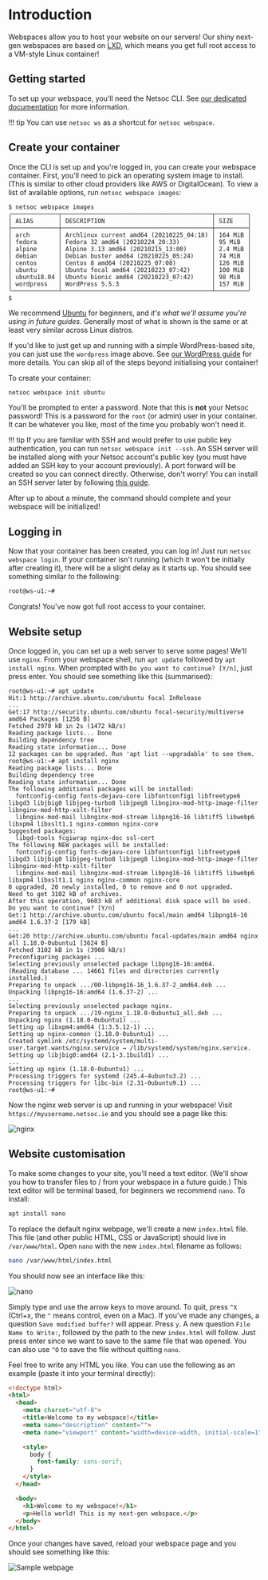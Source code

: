 # Introduction

Webspaces allow you to host your website on our servers! Our shiny next-gen
webspaces are based on [LXD](https://linuxcontainers.org/lxd/), which means you
get full root access to a VM-style Linux container!

## Getting started

To set up your webspace, you'll need the Netsoc CLI. See
[our dedicated documentation](/cli/) for more information.

!!! tip
    You can use `netsoc ws` as a shortcut for `netsoc webspace`.

## Create your container

Once the CLI is set up and you're logged in, you can create your webspace
container. First, you'll need to pick an operating system image to install.
(This is similar to other cloud providers like AWS or DigitalOcean). To view a
list of available options, run `netsoc webspace images`:

```
$ netsoc webspace images
╭─────────────┬──────────────────────────────────────────┬─────────╮
│ ALIAS       │ DESCRIPTION                              │ SIZE    │
├─────────────┼──────────────────────────────────────────┼─────────┤
│ arch        │ Archlinux current amd64 (20210225_04:18) │ 164 MiB │
│ fedora      │ Fedora 32 amd64 (20210224_20:33)         │ 95 MiB  │
│ alpine      │ Alpine 3.13 amd64 (20210215_13:00)       │ 2.4 MiB │
│ debian      │ Debian buster amd64 (20210225_05:24)     │ 74 MiB  │
│ centos      │ Centos 8 amd64 (20210225_07:08)          │ 126 MiB │
│ ubuntu      │ Ubuntu focal amd64 (20210223_07:42)      │ 100 MiB │
│ ubuntu18.04 │ Ubuntu bionic amd64 (20210223_07:42)     │ 98 MiB  │
│ wordpress   │ WordPress 5.5.3                          │ 157 MiB │
╰─────────────┴──────────────────────────────────────────┴─────────╯
$
```

We recommend [Ubuntu](https://ubuntu.com) for beginners, and _it's what we'll
assume you're using in future guides_. Generally most of what is shown is
the same or at least very similar across Linux distros.

If you'd like to just get up and running with a simple WordPress-based site, you
can just use the `wordpress` image above. See
[our WordPress guide](guides/wordpress/) for more details. You can skip all of
the steps beyond initialising your container!

To create your container:

```bash
netsoc webspace init ubuntu
```

You'll be prompted to enter a password. Note that this is **not** your Netsoc
password! This is a password for the `root` (or admin) user in your container.
It can be whatever you like, most of the time you probably won't need it.

!!! tip
    If you are familiar with SSH and would prefer to use public key
    authentication, you can run `netsoc webspace init --ssh`. An SSH server will
    be installed along with your Netsoc account's public key (you must have
    added an SSH key to your account previously). A port forward will be
    created so you
    can connect directly. Otherwise, don't worry! You can install an SSH server
    later by following [this guide](guides/port_forwarding/).

After up to about a minute, the command should complete and your webspace will
be initialized!

## Logging in

Now that your container has been created, you can log in! Just run
`netsoc webspace login`. If your container isn't running (which it won't be
initially after creating it), there will be a slight delay as it starts up.
You should see something similar to the following:

```bash
root@ws-u1:~#
```

Congrats! You've now got full root access to your container.

## Website setup

Once logged in, you can set up a web server to serve some pages! We'll use
`nginx`. From your webspace shell, run `apt update` followed by
`apt install nginx`. When prompted with `Do you want to continue? [Y/n]`, just
press enter. You should see something like this (summarised):

```
root@ws-u1:~# apt update
Hit:1 http://archive.ubuntu.com/ubuntu focal InRelease
...
Get:17 http://security.ubuntu.com/ubuntu focal-security/multiverse amd64 Packages [1256 B]
Fetched 2970 kB in 2s (1472 kB/s)
Reading package lists... Done
Building dependency tree
Reading state information... Done
12 packages can be upgraded. Run 'apt list --upgradable' to see them.
root@ws-u1:~# apt install nginx
Reading package lists... Done
Building dependency tree
Reading state information... Done
The following additional packages will be installed:
  fontconfig-config fonts-dejavu-core libfontconfig1 libfreetype6 libgd3 libjbig0 libjpeg-turbo8 libjpeg8 libnginx-mod-http-image-filter libnginx-mod-http-xslt-filter
  libnginx-mod-mail libnginx-mod-stream libpng16-16 libtiff5 libwebp6 libxpm4 libxslt1.1 nginx-common nginx-core
Suggested packages:
  libgd-tools fcgiwrap nginx-doc ssl-cert
The following NEW packages will be installed:
  fontconfig-config fonts-dejavu-core libfontconfig1 libfreetype6 libgd3 libjbig0 libjpeg-turbo8 libjpeg8 libnginx-mod-http-image-filter libnginx-mod-http-xslt-filter
  libnginx-mod-mail libnginx-mod-stream libpng16-16 libtiff5 libwebp6 libxpm4 libxslt1.1 nginx nginx-common nginx-core
0 upgraded, 20 newly installed, 0 to remove and 0 not upgraded.
Need to get 3102 kB of archives.
After this operation, 9603 kB of additional disk space will be used.
Do you want to continue? [Y/n]
Get:1 http://archive.ubuntu.com/ubuntu focal/main amd64 libpng16-16 amd64 1.6.37-2 [179 kB]
...
Get:20 http://archive.ubuntu.com/ubuntu focal-updates/main amd64 nginx all 1.18.0-0ubuntu1 [3624 B]
Fetched 3102 kB in 1s (3908 kB/s)
Preconfiguring packages ...
Selecting previously unselected package libpng16-16:amd64.
(Reading database ... 14661 files and directories currently installed.)
Preparing to unpack .../00-libpng16-16_1.6.37-2_amd64.deb ...
Unpacking libpng16-16:amd64 (1.6.37-2) ...
...
Selecting previously unselected package nginx.
Preparing to unpack .../19-nginx_1.18.0-0ubuntu1_all.deb ...
Unpacking nginx (1.18.0-0ubuntu1) ...
Setting up libxpm4:amd64 (1:3.5.12-1) ...
Setting up nginx-common (1.18.0-0ubuntu1) ...
Created symlink /etc/systemd/system/multi-user.target.wants/nginx.service → /lib/systemd/system/nginx.service.
Setting up libjbig0:amd64 (2.1-3.1build1) ...
...
Setting up nginx (1.18.0-0ubuntu1) ...
Processing triggers for systemd (245.4-4ubuntu3.2) ...
Processing triggers for libc-bin (2.31-0ubuntu9.1) ...
root@ws-u1:~#
```

Now the nginx web server is up and running in your webspace! Visit
`https://myusername.netsoc.ie` and you should see a page like this:

![nginx](assets/nginx_default.png)

## Website customisation

To make some changes to your site, you'll need a text editor. (We'll show you
how to transfer files to / from your webspace in a future guide.) This text
editor will be terminal based, for beginners we recommend `nano`. To install:

```bash
apt install nano
```

To replace the default nginx webpage, we'll create a new `index.html` file. This
file (and other public HTML, CSS or JavaScript) should live in `/var/www/html`.
Open `nano` with the new `index.html` filename as follows:

```bash
nano /var/www/html/index.html
```

You should now see an interface like this:

![nano](assets/nano.png)

Simply type and use the arrow keys to move around. To quit, press `^X` (Ctrl+x,
the `^` means control, even on a Mac). If you've made any changes, a question
`Save modified buffer?` will appear. Press `y`. A new question
`File Name to Write:`, followed by the path to the new `index.html` will follow.
Just press enter since we want to save to the same file that was opened. You can
also use `^O` to save the file without quitting `nano`.

Feel free to write any HTML you like. You can use the following as an example
(paste it into your terminal directly):

```html
<!doctype html>
<html>
  <head>
    <meta charset="utf-8">
    <title>Welcome to my webspace!</title>
    <meta name="description" content="">
    <meta name="viewport" content="width=device-width, initial-scale=1">

    <style>
      body {
        font-family: sans-serif;
      }
    </style>
  </head>

  <body>
    <h1>Welcome to my webspace!</h1>
    <p>Hello world! This is my next-gen webspace.</p>
  </body>
</html>
```

Once your changes have saved, reload your webspace page and you should see
something like this:

![Sample webpage](assets/nginx_sample.png)
